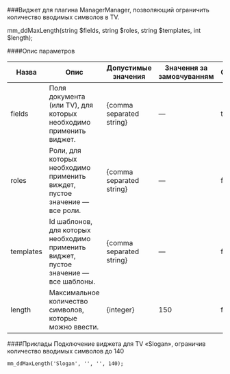 ###Виджет для плагина ManagerManager, позволяющий ограничить количество вводимых символов в TV.

mm_ddMaxLength(string $fields, string $roles, string $templates, int $length);

####Опис параметров

Назва|Опис|Допустимые значения|Значення за замовчуванням|Обязателен?
--------|--------|---------|--------|--------
fields|Поля документа (или TV), для которых необходимо применить виджет.|{comma separated string}|—|true
roles|Роли, для которых необходимо применить виждет, пустое значение — все роли.|{comma separated string}|—|false
templates|Id шаблонов, для которых необходимо применить виджет, пустое значение — все шаблоны.|{comma separated string}|—|false
length|Максимальное количество символов, которые можно ввести.|{integer}|150|false

####Приклады
Подключение виджета для TV «Slogan», ограничив количество вводимых символов до 140
	
	mm_ddMaxLength('Slogan', '', '', 140);  